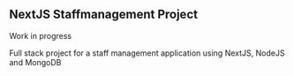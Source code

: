 ## NextJS Staffmanagement Project
Work in progress

Full stack project for a staff management application using NextJS, NodeJS and MongoDB
